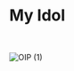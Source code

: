 # My Idol
</br>

![OIP (1)](https://github.com/user-attachments/assets/51d15a76-1f42-44b9-86f5-ed743ca2b5d9)

